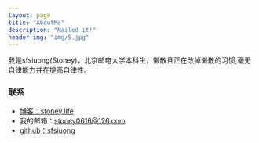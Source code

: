 ```yaml
---
layout: page
title: "AboutMe"
description: "Nailed it!"
header-img: "img/5.jpg"
---
```





我是sfsiuong(Stoney)，北京邮电大学本科生，懒散且正在改掉懒散的习惯,毫无自律能力并在提高自律性。







### 联系

- [博客：stoney.life](http://sfsiuong.github.io/)    
- 我的邮箱：stoney0616@126.com     
- [github：sfsiuong](https://github.com/sfsiuong)


<!-- <center>
    <p><img src="http://dreamofbook.qiniudn.com/hacker.png" align="center"></p>
</center> -->
